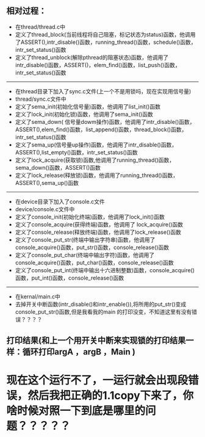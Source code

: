 ## 相对过程：
- 在thread/thread.c中
- 定义了thread_block(当前线程将自己阻塞，标记状态为status)函数，他调用了ASSERT(),intr_disable()函数，running_thread()函数，schedule()函数，intr_set_status()函数
- 定义了thread_unblock(解除pthread的阻塞状态)函数，他调用了intr_disable()函数，ASSERT()，elem_find()函数，list_push()函数，intr_set_status()函数
------------------------------
- 在thread目录下加入了sync.c文件(上一个不是用锁吗，现在实现用信号量)
- thread/sync.c文件中
- 定义了sema_init(初始化信号量)函数，他调用了list_init()函数
- 定义了lock_init(初始化锁)函数，他调用了sema_init()函数
- 定义了sema_down( 信号量dowm操作)函数，他调用了intr_disable()函数，ASSERT(),elem_find()函数，list_append()函数，thread_block()函数，intr_set_status()函数
- 定义了sema_up(信号量up操作)函数，他调用了intr_disable()函数，ASSERT(),list_empty()函数，intr_set_status()函数
- 定义了lock_acquire(获取锁)函数,他调用了running_thread()函数，sema_down()函数，ASSERT()函数
- 定义了lock_release(释放锁)函数，他调用了running_thread()函数，ASSERT(),sema_up()函数
------------------------------
- 在device目录下加入了console.c文件
- device/console.c文件中
- 定义了console_init(初始化终端)函数，他调用了lock_init()函数
- 定义了console_acquire(获得终端)函数，他调用了 lock_acquire()函数
- 定义了console_release(释放终端)函数，他调用了lock_release()函数
- 定义了console_put_str(终端中输出字符串)函数，他调用了console_acquire()函数，put_str()函数，console_release()函数
- 定义了console_put_char(终端中输出字符)函数，他调用了console_acquire()函数，put_char()函数，console_release()函数
- 定义了console_put_int(终端中输出十六进制整数)函数，console_acquire()函数，put_int()函数，console_release()函数
------------------------------
- 在kernal/main.c中
- 去掉开关中断函数(intr_disable()和intr_enable()),将所用的put_str()变成console_put_str()函数,但是我看我的main 的打印没变，不知道这里有没有错误？？？？
## 打印结果(和上一个用开关中断来实现锁的打印结果一样：循环打印argA ，argB ，Main )
# 现在这个运行不了，一运行就会出现段错误，然后我把正确的1.1copy下来了，你啥时候对照一下到底是哪里的问题？？？？？